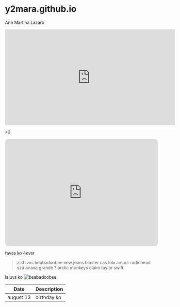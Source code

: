 # y2mara.github.io
Ann Martina Lazaro


<iframe width="560" height="315" src="https://www.youtube.com/embed/4bGwtaIjZKM" title="YouTube video player" frameborder="0" allow="accelerometer; autoplay; clipboard-write; encrypted-media; gyroscope; picture-in-picture; web-share" allowfullscreen></iframe>

<3

<iframe style="border-radius:12px" src="https://open.spotify.com/embed/playlist/20M2gbMFyiB29oXAYjj6IF?utm_source=generator" width="100%" height="352" frameBorder="0" allowfullscreen="" allow="autoplay; clipboard-write; encrypted-media; fullscreen; picture-in-picture" loading="lazy"></iframe>





faves ko 4ever 

> zild
> ivos
> beabadoobee
> new jeans
> blaster
> cas
> lola amour
> radiohead
> sza
> ariana grande
? arctic monkeys
> clairo
> taylor swift


laluvs ko
![beabadoobee](https://api.floodmagazine.com/wp-content/uploads/2022/04/flood-day3-beabadoobee_MG_7615-1.jpg)

| Date | Description |
| ---- | ----------- |
| august 13 | birthday ko |


